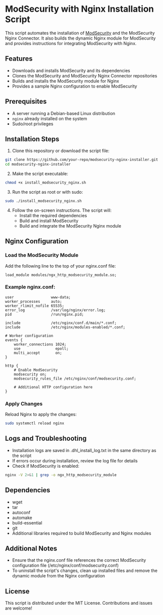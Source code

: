 # ModSecurity with Nginx Installation Script

This script automates the installation of [ModSecurity](https://github.com/SpiderLabs/ModSecurity) and the ModSecurity Nginx Connector. It also builds the dynamic Nginx module for ModSecurity and provides instructions for integrating ModSecurity with Nginx.

## Features

- Downloads and installs ModSecurity and its dependencies
- Clones the ModSecurity and ModSecurity Nginx Connector repositories
- Builds and installs the ModSecurity module for Nginx
- Provides a sample Nginx configuration to enable ModSecurity

## Prerequisites

- A server running a Debian-based Linux distribution
- `nginx` already installed on the system
- Sudo/root privileges

## Installation Steps

1. Clone this repository or download the script file:
```bash
git clone https://github.com/your-repo/modsecurity-nginx-installer.git
cd modsecurity-nginx-installer
```

2. Make the script executable:
```bash
chmod +x install_modsecurity_nginx.sh
```

3. Run the script as root or with sudo:
```bash
sudo ./install_modsecurity_nginx.sh
```

4. Follow the on-screen instructions. The script will:
   - Install the required dependencies
   - Build and install ModSecurity
   - Build and integrate the ModSecurity Nginx module

## Nginx Configuration

### Load the ModSecurity Module
Add the following line to the top of your nginx.conf file:
```nginx
load_module modules/ngx_http_modsecurity_module.so;
```

### Example nginx.conf:
```nginx
user                 www-data;
worker_processes     auto;
worker_rlimit_nofile 65535;
error_log            /var/log/nginx/error.log;
pid                  /run/nginx.pid;

include              /etc/nginx/conf.d/main/*.conf;
include              /etc/nginx/modules-enabled/*.conf;

# Worker configuration
events {
    worker_connections 1024;
    use                epoll;
    multi_accept       on;
}

http {
    # Enable ModSecurity
    modsecurity on;
    modsecurity_rules_file /etc/nginx/conf/modsecurity.conf;

    # Additional HTTP configuration here
}
```

### Apply Changes
Reload Nginx to apply the changes:
```bash
sudo systemctl reload nginx
```

## Logs and Troubleshooting

- Installation logs are saved in .dhl_install_log.txt in the same directory as the script
- If errors occur during installation, review the log file for details
- Check if ModSecurity is enabled:
```bash
nginx -V 2>&1 | grep -o ngx_http_modsecurity_module
```

## Dependencies

- wget
- tar
- autoconf
- automake
- build-essential
- git
- Additional libraries required to build ModSecurity and Nginx modules

## Additional Notes

- Ensure that the nginx.conf file references the correct ModSecurity configuration file (/etc/nginx/conf/modsecurity.conf)
- To uninstall the script's changes, clean up installed files and remove the dynamic module from the Nginx configuration

## License

This script is distributed under the MIT License. Contributions and issues are welcome!
